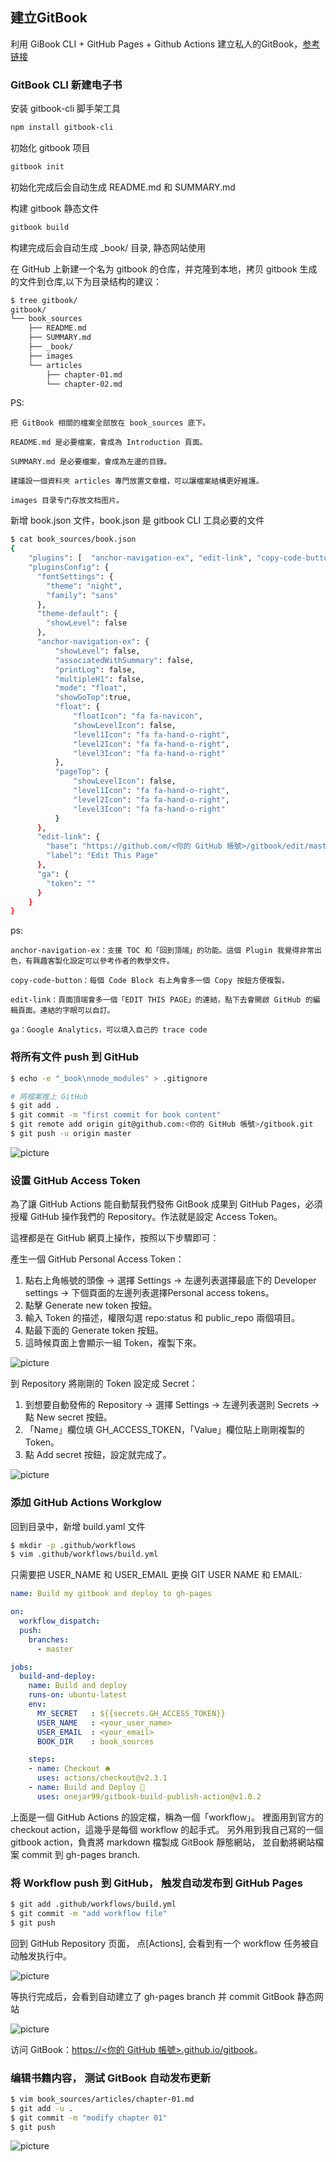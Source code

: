 ## 建立GitBook

利用 GiBook CLI + GitHub Pages + Github Actions 建立私人的GitBook，[参考链接](https://www.onejar99.com/gitbook-building-and-publishing-free-unlimitedly/)

### GitBook CLI 新建电子书

安装 gitbook-cli 脚手架工具

```sh
npm install gitbook-cli
```

初始化 gitbook 项目

```sh
gitbook init
```

初始化完成后会自动生成 README.md 和 SUMMARY.md

构建 gitbook 静态文件

```sh
gitbook build
```

构建完成后会自动生成 \_book/ 目录, 静态网站使用

在 GitHub 上新建一个名为 gitbook 的仓库，并克隆到本地，拷贝 gitbook 生成的文件到仓库,以下为目录结构的建议：

```sh
$ tree gitbook/
gitbook/
└── book_sources
    ├── README.md
    ├── SUMMARY.md
    ├── _book/
    ├── images 
    └── articles
        ├── chapter-01.md
        └── chapter-02.md
```
PS:

    把 GitBook 相關的檔案全部放在 book_sources 底下。
    
    README.md 是必要檔案，會成為 Introduction 頁面。
    
    SUMMARY.md 是必要檔案，會成為左邊的目錄。
    
    建議設一個資料夾 articles 專門放置文章檔，可以讓檔案結構更好維護。
    
    images 目录专门存放文档图片。

新增 book.json 文件，book.json 是 gitbook CLI 工具必要的文件

```sh
$ cat book_sources/book.json
{
    "plugins": [  "anchor-navigation-ex", "edit-link", "copy-code-button", "theme-comscore", "ga" ],
    "pluginsConfig": {
      "fontSettings": {
        "theme": "night",
        "family": "sans"
      },
      "theme-default": {
        "showLevel": false
      },
      "anchor-navigation-ex": {
          "showLevel": false,
          "associatedWithSummary": false,
          "printLog": false,
          "multipleH1": false,
          "mode": "float",
          "showGoTop":true,
          "float": {
              "floatIcon": "fa fa-navicon",
              "showLevelIcon": false,
              "level1Icon": "fa fa-hand-o-right",
              "level2Icon": "fa fa-hand-o-right",
              "level3Icon": "fa fa-hand-o-right"
          },
          "pageTop": {
              "showLevelIcon": false,
              "level1Icon": "fa fa-hand-o-right",
              "level2Icon": "fa fa-hand-o-right",
              "level3Icon": "fa fa-hand-o-right"
          }
      },
      "edit-link": {
        "base": "https://github.com/<你的 GitHub 帳號>/gitbook/edit/master/",
        "label": "Edit This Page"
      },
      "ga": {
        "token": ""
      }
    }
}
```

ps:

    anchor-navigation-ex：支援 TOC 和「回到頂端」的功能。這個 Plugin 我覺得非常出色，有興趣客製化設定可以參考作者的教學文件。

    copy-code-button：每個 Code Block 右上角會多一個 Copy 按鈕方便複製。

    edit-link：頁面頂端會多一個「EDIT THIS PAGE」的連結，點下去會開啟 GitHub 的編輯頁面。連結的字眼可以自訂。

    ga：Google Analytics，可以填入自己的 trace code

### 将所有文件 push 到 GitHub

```sh
$ echo -e "_book\nnode_modules" > .gitignore

# 將檔案推上 GitHub
$ git add .
$ git commit -m "first commit for book content"
$ git remote add origin git@github.com:<你的 GitHub 帳號>/gitbook.git
$ git push -u origin master
```

![picture](../images/create-gitbook_001.png)

### 设置 GitHub Access Token

為了讓 GitHub Actions 能自動幫我們發佈 GitBook 成果到 GitHub Pages，必須授權 GitHub 操作我們的 Repository。作法就是設定 Access Token。

這裡都是在 GitHub 網頁上操作，按照以下步驟即可：

產生一個 GitHub Personal Access Token：

1. 點右上角帳號的頭像 -> 選擇 Settings -> 左邊列表選擇最底下的 Developer settings -> 下個頁面的左邊列表選擇Personal access tokens。
2. 點擊 Generate new token 按鈕。
3. 輸入 Token 的描述，權限勾選 repo:status 和 public_repo 兩個項目。
4. 點最下面的 Generate token 按鈕。
5. 這時候頁面上會顯示一組 Token，複製下來。

![picture](../images/create-gitbook_002.png)

到 Repository 將剛剛的 Token 設定成 Secret：

1. 到想要自動發佈的 Repository -> 選擇 Settings -> 左邊列表選則 Secrets -> 點 New secret 按鈕。
2. 「Name」欄位填 GH_ACCESS_TOKEN，「Value」欄位貼上剛剛複製的 Token。
3. 點 Add secret 按鈕，設定就完成了。

![picture](../images/create-gitbook_003.png)

### 添加 GitHub Actions Workglow

回到目录中，新增 build.yaml 文件

```sh
$ mkdir -p .github/workflows
$ vim .github/workflows/build.yml
```

只需要把 USER_NAME 和 USER_EMAIL 更换 GIT USER NAME 和 EMAIL:
```yaml
name: Build my gitbook and deploy to gh-pages

on:
  workflow_dispatch:
  push:
    branches:
      - master

jobs:
  build-and-deploy:
    name: Build and deploy
    runs-on: ubuntu-latest
    env:
      MY_SECRET   : ${{secrets.GH_ACCESS_TOKEN}}
      USER_NAME   : <your_user_name>
      USER_EMAIL  : <your_email>
      BOOK_DIR    : book_sources

    steps:
    - name: Checkout 🛎️
      uses: actions/checkout@v2.3.1
    - name: Build and Deploy 🚀
      uses: onejar99/gitbook-build-publish-action@v1.0.2
```

上面是一個 GitHub Actions 的設定檔，稱為一個「workflow」。
裡面用到官方的 checkout action，這幾乎是每個 workflow 的起手式。
另外用到我自己寫的一個 gitbook action，負責將 markdown 檔製成 GitBook 靜態網站，
並自動將網站檔案 commit 到 gh-pages branch.

### 将 Workflow push 到 GitHub， 触发自动发布到 GitHub Pages
```sh
$ git add .github/workflows/build.yml
$ git commit -m "add workflow file"
$ git push
```

回到 GitHub Repository 页面， 点[Actions], 会看到有一个 workflow 任务被自动触发执行中。

![picture](../images/create-gitbook_004.png)

等执行完成后，会看到自动建立了 gh-pages branch 并 commit GitBook 静态网站

![picture](../images/create-gitbook_005.png)

访问 GitBook：[https://<你的 GitHub 帳號>.github.io/gitbook](https://git-kyro.github.io/gitbook)。

### 编辑书籍内容， 测试 GitBook 自动发布更新

```sh
$ vim book_sources/articles/chapter-01.md
$ git add -u .
$ git commit -m "modify chapter 01"
$ git push
```

![picture](../images/create-gitbook_006.png)